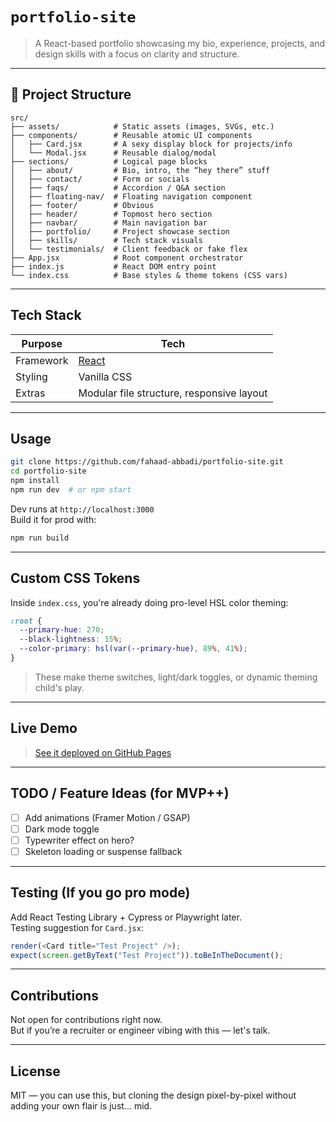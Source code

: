 # `portfolio-site`

> A React-based portfolio showcasing my bio, experience, projects, and design skills with a focus on clarity and structure.

---

## 📁 Project Structure

```
src/
├── assets/            # Static assets (images, SVGs, etc.)
├── components/        # Reusable atomic UI components
│   ├── Card.jsx       # A sexy display block for projects/info
│   └── Modal.jsx      # Reusable dialog/modal
├── sections/          # Logical page blocks
│   ├── about/         # Bio, intro, the “hey there” stuff
│   ├── contact/       # Form or socials
│   ├── faqs/          # Accordion / Q&A section
│   ├── floating-nav/  # Floating navigation component
│   ├── footer/        # Obvious
│   ├── header/        # Topmost hero section
│   ├── navbar/        # Main navigation bar
│   ├── portfolio/     # Project showcase section
│   ├── skills/        # Tech stack visuals
│   └── testimonials/  # Client feedback or fake flex 
├── App.jsx            # Root component orchestrator
├── index.js           # React DOM entry point
└── index.css          # Base styles & theme tokens (CSS vars)
```

---

## Tech Stack

| Purpose       | Tech                                                |
|--------------|------------------------------------------------------|
| Framework     | [React](https://reactjs.org/)                       |
| Styling       | Vanilla CSS
| Extras        | Modular file structure, responsive layout           |

---

## Usage

```bash
git clone https://github.com/fahaad-abbadi/portfolio-site.git
cd portfolio-site
npm install
npm run dev  # or npm start
```

Dev runs at `http://localhost:3000`  
Build it for prod with:

```bash
npm run build
```

---

## Custom CSS Tokens

Inside `index.css`, you're already doing pro-level HSL color theming:

```css
:root {
  --primary-hue: 270;
  --black-lightness: 15%;
  --color-primary: hsl(var(--primary-hue), 89%, 41%);
}
```

> These make theme switches, light/dark toggles, or dynamic theming child's play.

---

## Live Demo

> [See it deployed on GitHub Pages](https://fahaad-abbadi.github.io/portfolio-site)

---

## TODO / Feature Ideas (for MVP++)

- [ ] Add animations (Framer Motion / GSAP)
- [ ] Dark mode toggle 
- [ ] Typewriter effect on hero?
- [ ] Skeleton loading or suspense fallback

---

## Testing (If you go pro mode)

Add React Testing Library + Cypress or Playwright later.  
Testing suggestion for `Card.jsx`:

```js
render(<Card title="Test Project" />);
expect(screen.getByText("Test Project")).toBeInTheDocument();
```

---

## Contributions

Not open for contributions right now.  
But if you’re a recruiter or engineer vibing with this — let's talk.

---

## License

MIT — you can use this, but cloning the design pixel-by-pixel without adding your own flair is just... mid.
